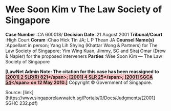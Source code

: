 # Wee Soon Kim v The Law Society of Singapore 



**Case Number** :CA 600018/ **Decision Date** :21 August 2001 **Tribunal/Court** :High Court **Coram** :Chao Hick Tin JA; L P Thean JA **Counsel Name(s)** :Appellant in person; Yang Lih Shying (Khattar Wong & Partners) for The Law Society of Singapore; Yim Wing Kuan, Jimmy, SC and Siraj Omar (Drew & Napier) for the proposed interveners **Parties** :Wee Soon Kim — The Law Society of Singapore 

**[LawNet Admin Note: The citation for this case has been reassigned to <span style="background-color: #FAC0C0" class="citation">[[2001] 2 SLR(R) 821]("https://www.open.gov.sg")</span>; <span style="background-color: #FAC0C0" class="citation">[[2001] 4 SLR 25]("https://www.open.gov.sg")</span>; <span style="background-color: #FAC0C0" class="citation">[[2001] SGCA 54]("https://www.open.gov.sg")</span> on 12 May 2010.]** Copyright © Government of Singapore. 


Source: [link](https://www.singaporelawwatch.sg/Portals/0/Docs/Judgments/[2001] SGHC 232.pdf)
